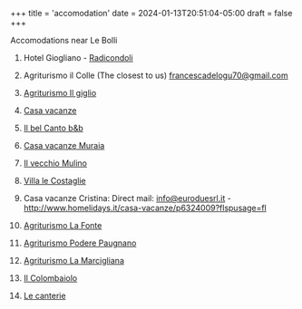 +++
title = 'accomodation'
date = 2024-01-13T20:51:04-05:00
draft = false
+++

Accomodations near Le Bolli 

1. Hotel Giogliano - [Radicondoli](https://hotelescon.com.es/blog/3655676/) 

2. Agriturismo il Colle (The closest to us)
francescadelogu70@gmail.com

3. [Agriturismo Il giglio](www.podereilgiglio.com)

4. [Casa vacanze](http://www.homelidays.it/casa-vacanze/p6306237)


5. [Il bel Canto b&b](http://www.belcanto-beb.it/it/)

6. [Casa vacanze Muraia](http//http://www.vrbo.com/261912)


7. [Il vecchio Mulino](http://www.vecchiomulinofarmhouse.com)

8. [Villa le Costaglie](villalecostaglie@libero.it)

9. Casa vacanze Cristina:
Direct mail: 
info@euroduesrl.it
-http://www.homelidays.it/casa-vacanze/p6324009?flspusage=fl

10. [Agriturismo La Fonte](wwwpoderelafonte.com)

11. [Agriturismo Podere Paugnano](http://www.poderepaugnano.it)

12. [Agriturismo La Marcigliana](http://www.agriturismomarcigliana.it/dove_ita.asp)

13. [Il Colombaiolo](http://www.colombaiolo.it/agriturismo_toscana/vino.htm)

14. [Le canterie](https://canterie.com/it-it)